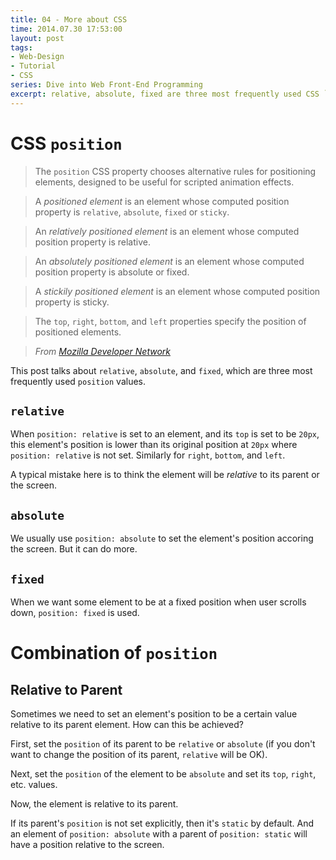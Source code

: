 ```yaml
---
title: 04 - More about CSS
time: 2014.07.30 17:53:00
layout: post
tags:
- Web-Design
- Tutorial
- CSS
series: Dive into Web Front-End Programming
excerpt: relative, absolute, fixed are three most frequently used CSS `position` values. Even if you think you know them already, this post may surprise you.
---
```


# CSS `position`

> The `position` CSS property chooses alternative rules for positioning elements, designed to be useful for scripted animation effects.

> A *positioned element* is an element whose computed position property is `relative`, `absolute`, `fixed` or `sticky`.

> An *relatively positioned element* is an element whose computed position property is relative.

> An *absolutely positioned element* is an element whose computed position property is absolute or fixed.

> A *stickily positioned element* is an element whose computed position property is sticky.

> The `top`, `right`, `bottom`, and `left` properties specify the position of positioned elements.

> *From <a href="https://developer.mozilla.org/en-US/docs/Web/CSS/position" target="_blank">Mozilla Developer Network*</a>

This post talks about `relative`, `absolute`, and `fixed`, which are three most frequently used `position` values.

## `relative`

When `position: relative` is set to an element, and its `top` is set to be `20px`, this element's position is lower than its original position at `20px` where `position: relative` is not set. Similarly for `right`, `bottom`, and `left`.

A typical mistake here is to think the element will be *relative* to its parent or the screen.

## `absolute`

We usually use `position: absolute` to set the element's position accoring the screen. But it can do more.

## `fixed`

When we want some element to be at a fixed position when user scrolls down, `position: fixed` is used.

# Combination of `position`

## Relative to Parent

Sometimes we need to set an element's position to be a certain value relative to its parent element. How can this be achieved?

First, set the `position` of its parent to be `relative` or `absolute` (if you don't want to change the position of its parent, `relative` will be OK).

Next, set the `position` of the element to be `absolute` and set its `top`, `right`, etc. values.

Now, the element is relative to its parent.

If its parent's `position` is not set explicitly, then it's `static` by default. And an element of `position: absolute` with a parent of `position: static` will have a position relative to the screen. 

